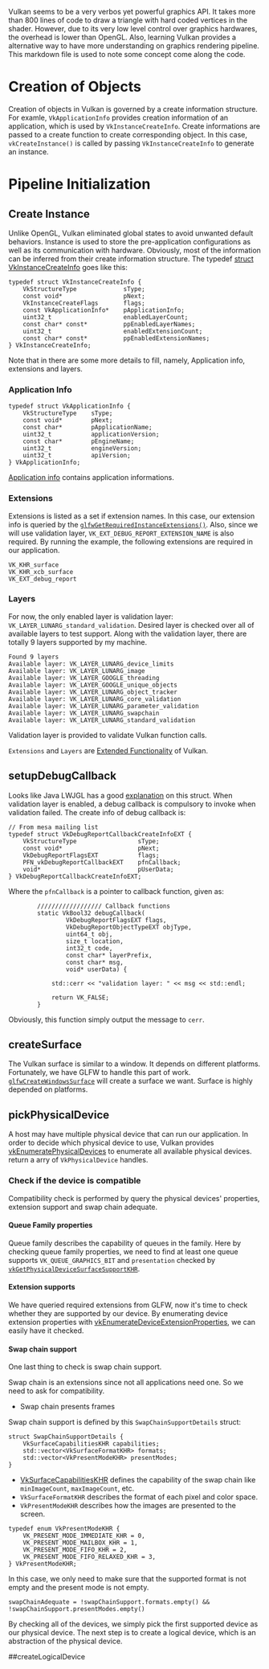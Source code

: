 	
Vulkan seems to be a very verbos yet powerful graphics API. It takes more than 800 lines of code to draw a triangle with hard coded vertices in the shader. However, due to its very low level control over graphics hardwares, the overhead is lower than OpenGL. Also, learning Vulkan provides a alternative way to have more understanding on graphics rendering pipeline. This markdown file is used to note some concept come along the code. 

# Creation of Objects

Creation of objects in Vulkan is governed by a create information structure. For examle, `VkApplicationInfo` provides creation information of an application, which is used by `VkInstanceCreateInfo`. Create informations are passed to a create function to create corresponding object. In this case, `vkCreateInstance()` is called  by passing `VkInstanceCreateInfo` to generate an instance. 

# Pipeline Initialization

## Create Instance
Unlike OpenGL, Vulkan eliminated global states to avoid unwanted default behaviors. Instance is used to store the pre-application configurations as well as its communication with hardware. Obviously, most of the information can be inferred from their create information structure.  The typedef [struct VkInstanceCreateInfo](https://www.khronos.org/registry/vulkan/specs/1.0/xhtml/vkspec.html#VkInstanceCreateInfo) goes like this:

```
typedef struct VkInstanceCreateInfo {
    VkStructureType             sType;
    const void*                 pNext;
    VkInstanceCreateFlags       flags;
    const VkApplicationInfo*    pApplicationInfo;
    uint32_t                    enabledLayerCount;
    const char* const*          ppEnabledLayerNames;
    uint32_t                    enabledExtensionCount;
    const char* const*          ppEnabledExtensionNames;
} VkInstanceCreateInfo;
```

Note that in there are some more details to fill, namely, Application info, extensions and layers.

### Application Info

```
typedef struct VkApplicationInfo {
    VkStructureType    sType;
    const void*        pNext;
    const char*        pApplicationName;
    uint32_t           applicationVersion;
    const char*        pEngineName;
    uint32_t           engineVersion;
    uint32_t           apiVersion;
} VkApplicationInfo;
```
[Application info](https://www.khronos.org/registry/vulkan/specs/1.0/xhtml/vkspec.html#VkApplicationInfo) contains application informations. 

### Extensions

Extensions is listed as a set if extension names. In this case, our extension info is queried by the [`glfwGetRequiredInstanceExtensions()`](http://www.glfw.org/docs/latest/group__vulkan.html). Also, since we will use validation layer, `VK_EXT_DEBUG_REPORT_EXTENSION_NAME` is also required. 
By running the example, the following extensions are required in our application. 
```
VK_KHR_surface
VK_KHR_xcb_surface
VK_EXT_debug_report
```

### Layers

For now, the only enabled layer is validation layer: `VK_LAYER_LUNARG_standard_validation`.  Desired layer is checked over all of available layers to test support. Along with the validation layer, there are totally 9 layers supported by my machine. 
```
Found 9 layers
Available layer: VK_LAYER_LUNARG_device_limits
Available layer: VK_LAYER_LUNARG_image
Available layer: VK_LAYER_GOOGLE_threading
Available layer: VK_LAYER_GOOGLE_unique_objects
Available layer: VK_LAYER_LUNARG_object_tracker
Available layer: VK_LAYER_LUNARG_core_validation
Available layer: VK_LAYER_LUNARG_parameter_validation
Available layer: VK_LAYER_LUNARG_swapchain
Available layer: VK_LAYER_LUNARG_standard_validation
```
Validation layer is provided to validate Vulkan function calls. 

`Extensions` and `Layers` are [Extended Functionality](https://www.khronos.org/registry/vulkan/specs/1.0/xhtml/vkspec.html#extended-functionality-layers) of Vulkan. 

## setupDebugCallback
Looks like Java LWJGL has a good [explanation](http://javadoc.lwjgl.org/org/lwjgl/vulkan/VkDebugReportCallbackCreateInfoEXT.html) on this struct. 
When validation layer is enabled, a debug callback is compulsory to invoke when validation failed. The create info of debug callback is:

```
// From mesa mailing list
typedef struct VkDebugReportCallbackCreateInfoEXT {
    VkStructureType                 sType;
    const void*                     pNext;
    VkDebugReportFlagsEXT           flags;
    PFN_vkDebugReportCallbackEXT    pfnCallback;
    void*                           pUserData;
} VkDebugReportCallbackCreateInfoEXT;
```

Where the `pfnCallback` is a pointer to callback function, given as:

```
        ////////////////// Callback functions
        static VkBool32 debugCallback(
                VkDebugReportFlagsEXT flags,
                VkDebugReportObjectTypeEXT objType,
                uint64_t obj,
                size_t location,
                int32_t code,
                const char* layerPrefix,
                const char* msg,
                void* userData) {

            std::cerr << "validation layer: " << msg << std::endl;

            return VK_FALSE;
        }
```
Obviously, this function simply output the message to `cerr`. 

## createSurface
The Vulkan surface is similar to a window. It depends on different platforms. Fortunately, we have GLFW to handle this part of work. [`glfwCreateWindowsSurface`](http://www.glfw.org/docs/latest/group__vulkan.html#ga1a24536bec3f80b08ead18e28e6ae965) will create a surface we want. Surface is highly depended on platforms. 

## pickPhysicalDevice
A host may have multiple physical device that can run our application. In order to decide which physical device to use, Vulkan provides [vkEnumeratePhysicalDevices](https://www.khronos.org/registry/vulkan/specs/1.0/man/html/vkEnumeratePhysicalDevices.html) to enumerate all available physical devices. return a arry of `VkPhysicalDevice` handles.

### Check if the device is compatible
Compatibility check is performed by query the physical devices' properties, extension support and swap chain adequate. 

#### Queue Family properties
Queue family describes the capability of queues in the family. Here by checking queue family properties, we need to find at least one queue supports `VK_QUEUE_GRAPHICS_BIT` and `presentation` checked by [`vkGetPhysicalDeviceSurfaceSupportKHR`](https://www.khronos.org/registry/vulkan/specs/1.0-wsi_extensions/xhtml/vkspec.html#vkGetPhysicalDeviceQueueFamilyProperties). 

#### Extension supports

We have queried required extensions from GLFW, now it's time to check whether they are supported by our device. By enumerating device extension properties with [vkEnumerateDeviceExtensionProperties](https://www.khronos.org/registry/vulkan/specs/1.0/man/html/vkEnumerateDeviceExtensionProperties.html), we can easily have it checked.

#### Swap chain support
One last thing to check is swap chain support. 

Swap chain is an extensions since not all applications need one.  So we need to ask for compatibility. 
* Swap chain presents frames

Swap chain support is defined by this `SwapChainSupportDetails` struct:
```
struct SwapChainSupportDetails {
    VkSurfaceCapabilitiesKHR capabilities;
    std::vector<VkSurfaceFormatKHR> formats;
    std::vector<VkPresentModeKHR> presentModes;
}
```
* [VkSurfaceCapabilitiesKHR](http://nopper.tv/Vulkan/1.0/VkSurfaceCapabilitiesKHR.html) defines the capability of the swap chain like `minImageCount`, `maxImageCount`, etc. 
* `VkSurfaceFormatKHR` describes the format of each pixel and color space.
* `VkPresentModeKHR` describes how the images are presented to the screen. 

```
typedef enum VkPresentModeKHR {
    VK_PRESENT_MODE_IMMEDIATE_KHR = 0,
    VK_PRESENT_MODE_MAILBOX_KHR = 1,
    VK_PRESENT_MODE_FIFO_KHR = 2,
    VK_PRESENT_MODE_FIFO_RELAXED_KHR = 3,
} VkPresentModeKHR;
```
In this case, we only need to make sure that the supported format is not empty and the present mode is not empty. 
```
swapChainAdequate = !swapChainSupport.formats.empty() && !swapChainSupport.presentModes.empty()
```

By checking all of the devices, we simply pick the first supported device as our physical device. The next step is to create a logical device, which is an abstraction of the physical device. 

##createLogicalDevice













